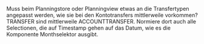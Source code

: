 Muss beim Planningstore oder Planningview etwas an die Transfertypen angepasst werden, wie sie bei den Kontotransfers mittlerweile vorkommen? TRANSFER sind mittlerweile ACCOUNTTRANSFER. Normiere dort auch alle Selectionen, die auf Timestamp gehen auf das Datum, wie es die Komponente Monthselektor ausgibt.
